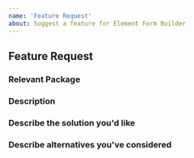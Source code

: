 ```yaml
---
name: 'Feature Request'
about: Suggest a feature for Element Form Builder
---
```


## Feature Request

### Relevant Package

<!-- This feature request is for ... -->

### Description

<!-- A clear and concise description of the problem or missing capability... -->

### Describe the solution you'd like

<!-- If you have a solution in mind, please describe it. -->

### Describe alternatives you've considered

<!-- Have you considered any alternative solutions or workarounds? -->
